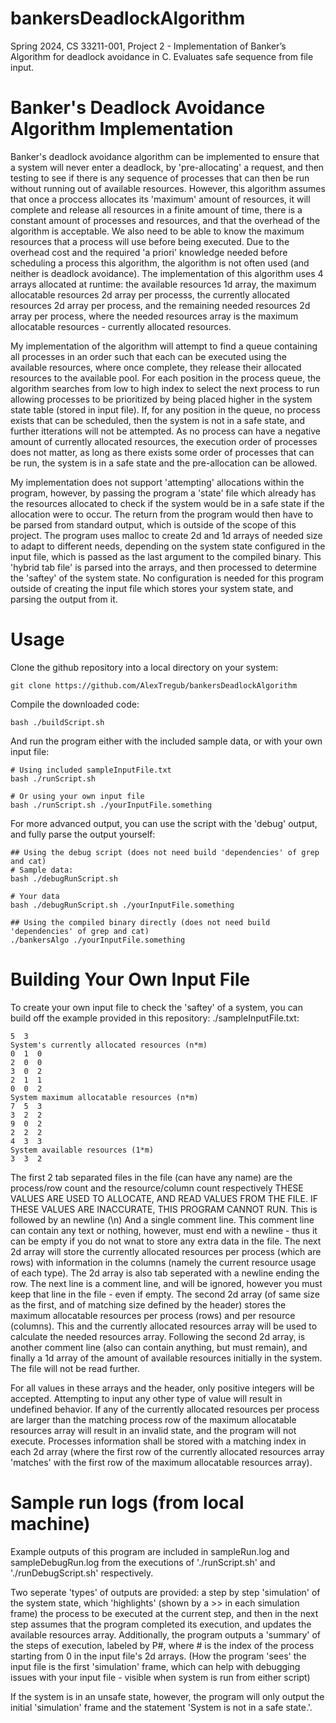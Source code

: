 # bankersDeadlockAlgorithm
Spring 2024, CS 33211-001, Project 2 - Implementation of Banker’s Algorithm for deadlock avoidance in C. Evaluates safe sequence from file input.

# Banker's Deadlock Avoidance Algorithm Implementation
Banker's deadlock avoidance algorithm can be implemented to ensure that a system will never enter a deadlock, by 'pre-allocating' a request, and then testing to see if there is any sequence of processes that can then be run without running out of available resources. However, this algorithm assumes that once a proccess allocates its 'maximum' amount of resources, it will complete and release all resources in a finite amount of time, there is a constant amount of processes and resources, and that the overhead of the algorithm is acceptable. We also need to be able to know the maximum resources that a process will use before being executed. Due to the overhead cost and the required 'a priori' knowledge needed before scheduling a process this algorithm, the algorithm is not often used (and neither is deadlock avoidance). The implementation of this algorithm uses 4 arrays allocated at runtime: the available resources 1d array, the maximum allocatable resources 2d array per processs, the currently allocated resources 2d array per process, and the remaining needed resources 2d array per process, where the needed resources array is the maximum allocatable resources - currently allocated resources.

My implementation of the algorithm will attempt to find a queue containing all processes in an order such that each can be executed using the available resources, where once complete, they release their allocated resources to the available pool. For each position in the process queue, the algorithm searches from low to high index to select the next process to run allowing processes to be prioritized by being placed higher in the system state table (stored in input file). If, for any position in the queue, no process exists that can be scheduled, then the system is not in a safe state, and further itterations will not be attempted. As no process can have a negative amount of currently allocated resources, the execution order of processes does not matter, as long as there exists some order of processes that can be run, the system is in a safe state and the pre-allocation can be allowed. 

My implementation does not support 'attempting' allocations within the program, however, by passing the program a 'state' file which already has the resources allocated to check if the system would be in a safe state if the allocation were to occur. The return from the program would then have to be parsed from standard output, which is outside of the scope of this project. The program uses malloc to create 2d and 1d arrays of needed size to adapt to different needs, depending on the system state configured in the input file, which is passed as the last argument to the compiled binary. This 'hybrid tab file' is parsed into the arrays, and then processed to determine the 'saftey' of the system state. No configuration is needed for this program outside of creating the input file which stores your system state, and parsing the output from it. 

# Usage
Clone the github repository into a local directory on your system:
```
git clone https://github.com/AlexTregub/bankersDeadlockAlgorithm
```
Compile the downloaded code:
```
bash ./buildScript.sh
```
And run the program either with the included sample data, or with your own input file:
```
# Using included sampleInputFile.txt
bash ./runScript.sh

# Or using your own input file
bash ./runScript.sh ./yourInputFile.something
```
For more advanced output, you can use the script with the 'debug' output, and fully parse the output yourself:
```
## Using the debug script (does not need build 'dependencies' of grep and cat)
# Sample data:
bash ./debugRunScript.sh

# Your data
bash ./debugRunScript.sh ./yourInputFile.something

## Using the compiled binary directly (does not need build 'dependencies' of grep and cat)
./bankersAlgo ./yourInputFile.something
```

# Building Your Own Input File
To create your own input file to check the 'saftey' of a system, you can build off the example provided in this repository:
./sampleInputFile.txt: 
```
5  3        
System's currently allocated resources (n*m)
0  1  0
2  0  0
3  0  2
2  1  1
0  0  2
System maximum allocatable resources (n*m)
7  5  3
3  2  2
9  0  2
2  2  2
4  3  3
System available resources (1*m)
3  3  2
```
The first 2 tab separated files in the file (can have any name) are the process/row count and the resource/column count respectively THESE VALUES ARE USED TO ALLOCATE, AND READ VALUES FROM THE FILE. IF THESE VALUES ARE INACCURATE, THIS PROGRAM CANNOT RUN. This is followed by an newline (\n) And a single comment line. This comment line can contain any text or nothing, however, must end with a newline - thus it can be empty if you do not wnat to store any extra data in the file. The next 2d array will store the currently allocated resources per process (which are rows) with information in the columns (namely the current resource usage of each type). The 2d array is also tab seperated with a newline ending the row. The next line is a comment line, and will be ignored, however you must keep that line in the file - even if empty. The second 2d array (of same size as the first, and of matching size defined by the header) stores the maximum allocatable resources per process (rows) and per resource (columns). This and the currently allocated resources array will be used to calculate the needed resources array. Following the second 2d array, is another comment line (also can contain anything, but must remain), and finally a 1d array of the amount of available resources initially in the system. The file will not be read further.

For all values in these arrays and the header, only positive integers will be accepted. Attempting to input any other type of value will result in undefined behavior. If any of the currently allocated resources per process are larger than the matching process row of the maximum allocatable resources array will result in an invalid state, and the program will not execute. Processes information shall be stored with a matching index in each 2d array (where the first row of the currently allocated resources array 'matches' with the first row of the maximum allocatable resources array). 

# Sample run logs (from local machine)
Example outputs of this program are included in sampleRun.log and sampleDebugRun.log from the executions of './runScript.sh' and './runDebugScript.sh' respectively.

Two seperate 'types' of outputs are provided: a step by step 'simulation' of the system state, which 'highlights' (shown by a >> in each simulation frame) the process to be executed at the current step, and then in the next step assumes that the program completed its execution, and updates the available resources array. Additionally, the program outputs a 'summary' of the steps of execution, labeled by P#, where # is the index of the process starting from 0 in the input file's 2d arrays. (How the program 'sees' the input file is the first 'simulation' frame, which can help with debugging issues with your input file - visible when system is run from either script)

If the system is in an unsafe state, however, the program will only output the initial 'simulation' frame and the statement 'System is not in a safe state.'. 
